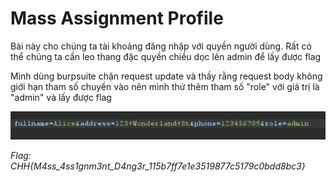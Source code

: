 # Mass Assignment Profile

Bài này cho chúng ta tài khoảng đăng nhập với quyền người dùng. Rất có thể chúng ta cần leo thang đặc quyền chiều dọc lên admin để lấy được flag

Mình dùng burpsuite chặn request update và thầy rằng request body không giới hạn tham số chuyền vào nên mình thử thêm tham số "role" với giá trị là "admin" và lấy được flag

![alt text](image.png)

*Flag: CHH{M4ss_4ss1gnm3nt_D4ng3r_115b7ff7e1e3519877c5179c0bdd8bc3}*